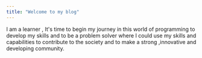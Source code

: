 ```yaml
---
title: "Welcome to my blog"
---
```

I am a learner , It's time to begin my journey in this world of programming to develop my skills and to be a problem solver where I could use my skills and capabilities to contribute to the society  and to make a strong ,innovative and developing community.

